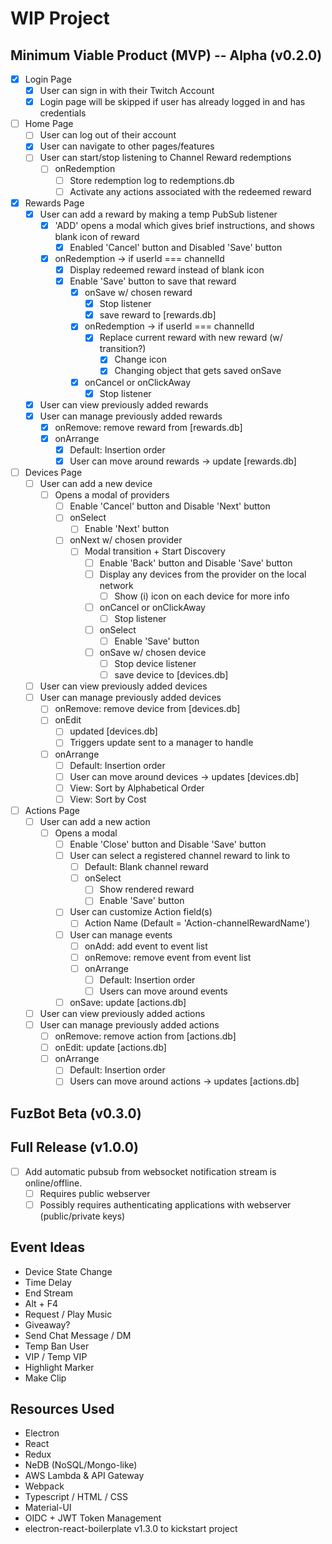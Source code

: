 # WIP Project

## Minimum Viable Product (MVP) -- Alpha (v0.2.0)
- [X] Login Page
  - [X] User can sign in with their Twitch Account
  - [X] Login page will be skipped if user has already logged in and has credentials

- [ ] Home Page
  - [ ] User can log out of their account
  - [X] User can navigate to other pages/features
  - [ ] User can start/stop listening to Channel Reward redemptions
    - [ ] onRedemption
      - [ ] Store redemption log to redemptions.db
      - [ ] Activate any actions associated with the redeemed reward

- [X] Rewards Page
  - [X] User can add a reward by making a temp PubSub listener
    - [X] 'ADD' opens a modal which gives brief instructions, and shows blank icon of reward
      - [X] Enabled 'Cancel' button and Disabled 'Save' button
    - [X] onRedemption -> if userId === channelId
      - [X] Display redeemed reward instead of blank icon
      - [X] Enable 'Save' button to save that reward
        - [X] onSave w/ chosen reward
          - [X] Stop listener
          - [X] save reward to [rewards.db]
        - [X] onRedemption -> if userId === channelId
          - [X] Replace current reward with new reward (w/ transition?)
            - [X] Change icon
            - [X] Changing object that gets saved onSave
        - [X] onCancel or onClickAway
          - [X] Stop listener
  - [X] User can view previously added rewards
  - [X] User can manage previously added rewards
    - [X] onRemove: remove reward from [rewards.db]
    - [X] onArrange
      - [X] Default: Insertion order
      - [X] User can move around rewards -> update [rewards.db]
      <!-- - [ ] View: Sort by Alphabetical Order -->
      <!-- - [ ] View: Sort by Cost -->

- [ ] Devices Page
  - [ ] User can add a new device
    - [ ] Opens a modal of providers
      - [ ] Enable 'Cancel' button and Disable 'Next' button
      - [ ] onSelect
        - [ ] Enable 'Next' button
      - [ ] onNext w/ chosen provider
        - [ ] Modal transition + Start Discovery
          - [ ] Enable 'Back' button and Disable 'Save' button
          - [ ] Display any devices from the provider on the local network
            - [ ] Show (i) icon on each device for more info
          - [ ] onCancel or onClickAway
            - [ ] Stop listener
          - [ ] onSelect
            - [ ] Enable 'Save' button
          - [ ] onSave w/ chosen device
            - [ ] Stop device listener
            - [ ] save device to [devices.db]
  - [ ] User can view previously added devices
  - [ ] User can manage previously added devices
    - [ ] onRemove: remove device from [devices.db]
    - [ ] onEdit
      - [ ] updated [devices.db]
      - [ ] Triggers update sent to a manager to handle
    - [ ] onArrange
      - [ ] Default: Insertion order
      - [ ] User can move around devices -> updates [devices.db]
      - [ ] View: Sort by Alphabetical Order
      - [ ] View: Sort by Cost

- [ ] Actions Page
  - [ ] User can add a new action
    - [ ] Opens a modal
      - [ ] Enable 'Close' button and Disable 'Save' button
      - [ ] User can select a registered channel reward to link to
        - [ ] Default: Blank channel reward
        - [ ] onSelect
          - [ ] Show rendered reward
          - [ ] Enable 'Save' button
      - [ ] User can customize Action field(s)
        - [ ] Action Name (Default = 'Action-channelRewardName')
      - [ ] User can manage events
        - [ ] onAdd: add event to event list
        - [ ] onRemove: remove event from event list
        - [ ] onArrange
          - [ ] Default: Insertion order
          - [ ] Users can move around events
      - [ ] onSave: update [actions.db]
  - [ ] User can view previously added actions
  - [ ] User can manage previously added actions
    - [ ] onRemove: remove action from [actions.db]
    - [ ] onEdit: update [actions.db]
    - [ ] onArrange
      - [ ] Default: Insertion order
      - [ ] Users can move around actions -> updates [actions.db]

## FuzBot Beta (v0.3.0)

## Full Release (v1.0.0)
- [ ] Add automatic pubsub from websocket notification stream is online/offline.
  - [ ] Requires public webserver
  - [ ] Possibly requires authenticating applications with webserver (public/private keys)

## Event Ideas
  * Device State Change
  * Time Delay
  * End Stream
  * Alt + F4
  * Request / Play Music
  * Giveaway?
  * Send Chat Message / DM
  * Temp Ban User
  * VIP / Temp VIP
  * Highlight Marker
  * Make Clip

## Resources Used
* Electron
* React
* Redux
* NeDB (NoSQL/Mongo-like)
* AWS Lambda & API Gateway
* Webpack
* Typescript / HTML / CSS
* Material-UI
* OIDC + JWT Token Management
* electron-react-boilerplate v1.3.0 to kickstart project
